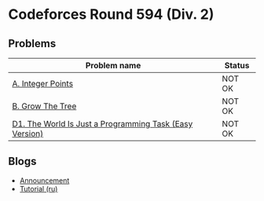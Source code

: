 # Codeforces Round 594 (Div. 2)

## Problems

|Problem name|Status|
|------------|---------|
| [A. Integer Points](problems/A._Integer_Points.md)|NOT OK|
| [B. Grow The Tree](problems/B._Grow_The_Tree.md)|NOT OK|
| [D1. The World Is Just a Programming Task (Easy Version)](problems/D1._The_World_Is_Just_a_Programming_Task_(Easy_Version).md)|NOT OK|
## Blogs

- [Announcement](blogs/Announcement.md)
- [Tutorial (ru)](blogs/Tutorial_(ru).md)
